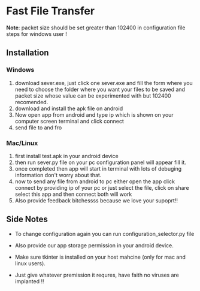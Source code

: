 # Fast File Transfer

**Note**: packet size should be set greater than 102400 in configuration file
steps for windows user !

## Installation


### Windows
1. download sever.exe, just click one sever.exe and fill the form where you need to choose the folder where you want your files to be saved and packet size whose value can be experimented with but 102400 recomended.
2. download and install the apk file on android 
3. Now open app from android and type ip which is shown on your computer screen terminal and click connect
3. send file to and fro


### Mac/Linux
1. first install test.apk in your android device
2. then run sever.py file on your pc configuration panel will appear fill it.
3. once completed then app will start in terminal with lots of debuging information don't worry about that.
4. now to send any file from android to pc either open the app click connect by providing ip of your pc or just select the file, click on share select this app and then connect both will work
5. Also provide feedback bitchessss because we love your supoprt!!


## Side Notes

* To change configuration again you can run configuration_selector.py file

* Also provide our app storage permission in your android device.

* Make sure tkinter is installed on your host mahcine (only for mac and linux users).

* Just give whatever premission it requres, have faith no viruses  are  implanted !!
